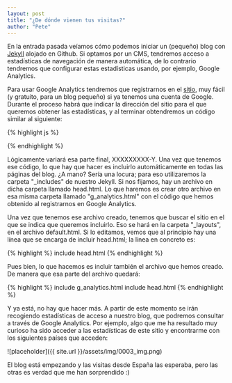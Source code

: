 ```yaml
---
layout: post
title: "¿De dónde vienen tus visitas?"
author: "Pete"
---
```


En la entrada pasada veíamos cómo podemos iniciar un (pequeño) blog con [Jekyll](https://livefromsec.github.io/2017-08-04/tu-blog-en-jekyll) alojado en Github. Si optamos por un CMS, tendremos acceso a estadísticas de navegación de manera automática, de lo contrario tendremos que configurar estas estadísticas usando, por ejemplo, Google Analytics.

Para usar Google Analytics tendremos que registrarnos en el [sitio](https://analytics.google.com), muy fácil (y gratuito, para un blog pequeño) si ya tenemos una cuenta de Google. Durante el proceso habrá que indicar la dirección del sitio para el que queremos obtener las estadísticas, y al terminar obtendremos un código similar al siguiente:

{% highlight js %}
<script>
  (function(i,s,o,g,r,a,m){i['GoogleAnalyticsObject']=r;i[r]=i[r]||function(){
  (i[r].q=i[r].q||[]).push(arguments)},i[r].l=1*new Date();a=s.createElement(o),
  m=s.getElementsByTagName(o)[0];a.async=1;a.src=g;m.parentNode.insertBefore(a,m)
  })(window,document,'script','https://www.google-analytics.com/analytics.js','ga');
  ga('create', 'UA-XXXXXXXXX-Y', 'auto');
  ga('send', 'pageview');
</script>
{% endhighlight %}

Lógicamente variará esa parte final, XXXXXXXXX-Y. Una vez que tenemos ese código, lo que hay que hacer es incluirlo automáticamente en todas las páginas del blog. ¿A mano? Sería una locura; para eso utilizaremos la carpeta "_includes" de nuestro Jekyll. Si nos fijamos, hay un archivo en dicha carpeta llamado head.html. Lo que haremos es crear otro archivo en esa misma carpeta llamado "g_analytics.html" con el código que hemos obtenido al registrarnos en Google Analytics.

Una vez que tenemos ese archivo creado, tenemos que buscar el sitio en el que se indica que queremos incluirlo. Eso se hará en la carpeta "_layouts", en el archivo default.html. Si lo editamos, vemos que al principio hay una línea que se encarga de incluir head.html; la línea en concreto es:

{% highlight %}
 include head.html 
{% endhighlight %}

Pues bien, lo que hacemos es incluir también el archivo que hemos creado. De manera que esa parte del archivo quedará:

{% highlight %}
 include g_analytics.html 
 include head.html 
{% endhighlight %}

Y ya está, no hay que hacer más. A partir de este momento se irán recogiendo estadísticas de acceso a nuestro blog, que podremos consultar a través de Google Analytics. Por ejemplo, algo que me ha resultado muy curioso ha sido acceder a las estadísticas de este sitio y encontrarme con los siguientes países que acceden:

![placeholder]({{ site.url }}/assets/img/0003_img.png)

El blog está empezando y las visitas desde España las esperaba, pero las otras es verdad que me han sorprendido :)
